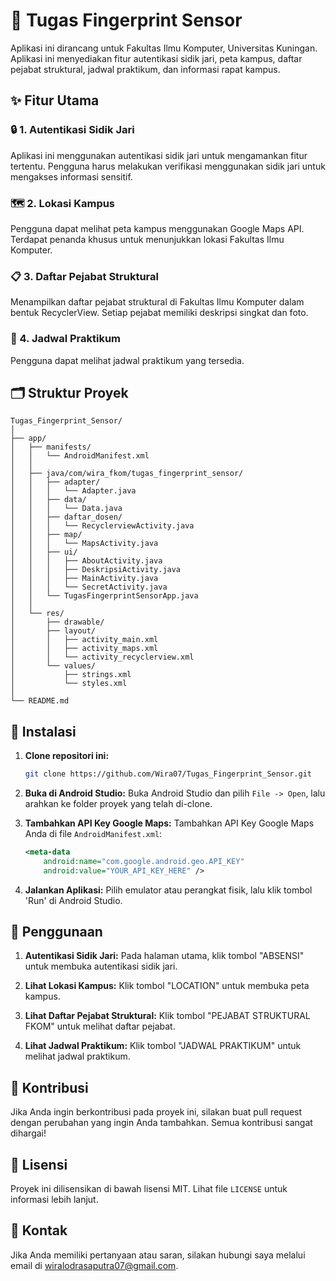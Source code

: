 # 📱 Tugas Fingerprint Sensor

Aplikasi ini dirancang untuk Fakultas Ilmu Komputer, Universitas Kuningan. Aplikasi ini menyediakan fitur autentikasi sidik jari, peta kampus, daftar pejabat struktural, jadwal praktikum, dan informasi rapat kampus.

## ✨ Fitur Utama

### 🔒 1. Autentikasi Sidik Jari
Aplikasi ini menggunakan autentikasi sidik jari untuk mengamankan fitur tertentu. Pengguna harus melakukan verifikasi menggunakan sidik jari untuk mengakses informasi sensitif.

### 🗺️ 2. Lokasi Kampus
Pengguna dapat melihat peta kampus menggunakan Google Maps API. Terdapat penanda khusus untuk menunjukkan lokasi Fakultas Ilmu Komputer.

### 📋 3. Daftar Pejabat Struktural
Menampilkan daftar pejabat struktural di Fakultas Ilmu Komputer dalam bentuk RecyclerView. Setiap pejabat memiliki deskripsi singkat dan foto.

### 📅 4. Jadwal Praktikum
Pengguna dapat melihat jadwal praktikum yang tersedia.

## 🗂️ Struktur Proyek

```
Tugas_Fingerprint_Sensor/
│
├── app/
│   ├── manifests/
│   │   └── AndroidManifest.xml
│   │
│   ├── java/com/wira_fkom/tugas_fingerprint_sensor/
│   │   ├── adapter/
│   │   │   └── Adapter.java
│   │   ├── data/
│   │   │   └── Data.java
│   │   ├── daftar_dosen/
│   │   │   └── RecyclerviewActivity.java
│   │   ├── map/
│   │   │   └── MapsActivity.java
│   │   ├── ui/
│   │   │   ├── AboutActivity.java
│   │   │   ├── DeskripsiActivity.java
│   │   │   ├── MainActivity.java
│   │   │   └── SecretActivity.java
│   │   └── TugasFingerprintSensorApp.java
│   │
│   └── res/
│       ├── drawable/
│       ├── layout/
│       │   ├── activity_main.xml
│       │   ├── activity_maps.xml
│       │   └── activity_recyclerview.xml
│       └── values/
│           ├── strings.xml
│           └── styles.xml
│
└── README.md
```

## 🚀 Instalasi

1. **Clone repositori ini:**
   ```sh
   git clone https://github.com/Wira07/Tugas_Fingerprint_Sensor.git
   ```
2. **Buka di Android Studio:**
   Buka Android Studio dan pilih `File -> Open`, lalu arahkan ke folder proyek yang telah di-clone.

3. **Tambahkan API Key Google Maps:**
   Tambahkan API Key Google Maps Anda di file `AndroidManifest.xml`:
   ```xml
   <meta-data
       android:name="com.google.android.geo.API_KEY"
       android:value="YOUR_API_KEY_HERE" />
   ```

4. **Jalankan Aplikasi:**
   Pilih emulator atau perangkat fisik, lalu klik tombol 'Run' di Android Studio.

## 📖 Penggunaan

1. **Autentikasi Sidik Jari:**
   Pada halaman utama, klik tombol "ABSENSI" untuk membuka autentikasi sidik jari.

2. **Lihat Lokasi Kampus:**
   Klik tombol "LOCATION" untuk membuka peta kampus.

3. **Lihat Daftar Pejabat Struktural:**
   Klik tombol "PEJABAT STRUKTURAL FKOM" untuk melihat daftar pejabat.

4. **Lihat Jadwal Praktikum:**
   Klik tombol "JADWAL PRAKTIKUM" untuk melihat jadwal praktikum.

## 🤝 Kontribusi

Jika Anda ingin berkontribusi pada proyek ini, silakan buat pull request dengan perubahan yang ingin Anda tambahkan. Semua kontribusi sangat dihargai!

## 📜 Lisensi

Proyek ini dilisensikan di bawah lisensi MIT. Lihat file `LICENSE` untuk informasi lebih lanjut.

## 📧 Kontak

Jika Anda memiliki pertanyaan atau saran, silakan hubungi saya melalui email di [wiralodrasaputra07@gmail.com](mailto:wira.sukma@example.com).
